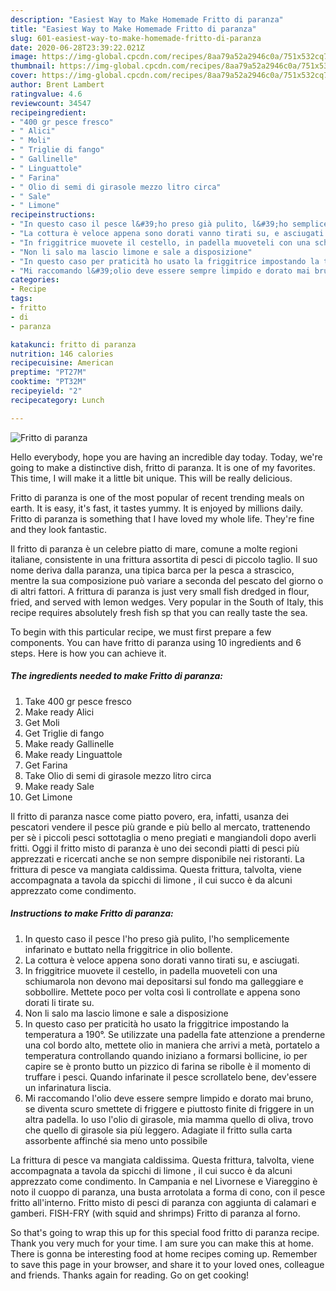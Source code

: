 ```yaml
---
description: "Easiest Way to Make Homemade Fritto di paranza"
title: "Easiest Way to Make Homemade Fritto di paranza"
slug: 601-easiest-way-to-make-homemade-fritto-di-paranza
date: 2020-06-28T23:39:22.021Z
image: https://img-global.cpcdn.com/recipes/8aa79a52a2946c0a/751x532cq70/fritto-di-paranza-recipe-main-photo.jpg
thumbnail: https://img-global.cpcdn.com/recipes/8aa79a52a2946c0a/751x532cq70/fritto-di-paranza-recipe-main-photo.jpg
cover: https://img-global.cpcdn.com/recipes/8aa79a52a2946c0a/751x532cq70/fritto-di-paranza-recipe-main-photo.jpg
author: Brent Lambert
ratingvalue: 4.6
reviewcount: 34547
recipeingredient:
- "400 gr pesce fresco"
- " Alici"
- " Moli"
- " Triglie di fango"
- " Gallinelle"
- " Linguattole"
- " Farina"
- " Olio di semi di girasole mezzo litro circa"
- " Sale"
- " Limone"
recipeinstructions:
- "In questo caso il pesce l&#39;ho preso già pulito, l&#39;ho semplicemente infarinato e buttato nella friggitrice in olio bollente."
- "La cottura è veloce appena sono dorati vanno tirati su, e asciugati."
- "In friggitrice muovete il cestello, in padella muoveteli con una schiumarola non devono mai depositarsi sul fondo ma galleggiare e sobbollire. Mettete poco per volta così li controllate e appena sono dorati li tirate su."
- "Non li salo ma lascio limone e sale a disposizione"
- "In questo caso per praticità ho usato la friggitrice impostando la temperatura a 190°. Se utilizzate una padella fate attenzione a prenderne una col bordo alto, mettete olio in maniera che arrivi a metà, portatelo a temperatura controllando quando iniziano a formarsi bollicine, io per capire se è pronto butto un pizzico di farina se ribolle è il momento di truffare i pesci. Quando infarinate il pesce scrollatelo bene, dev&#39;essere un infarinatura liscia."
- "Mi raccomando l&#39;olio deve essere sempre limpido e dorato mai bruno, se diventa scuro smettete di friggere e piuttosto finite di friggere in un altra padella. Io uso l&#39;olio di girasole, mia mamma quello di oliva, trovo che quello di girasole sia più leggero. Adagiate il fritto sulla carta assorbente affinché sia meno unto possibile"
categories:
- Recipe
tags:
- fritto
- di
- paranza

katakunci: fritto di paranza 
nutrition: 146 calories
recipecuisine: American
preptime: "PT27M"
cooktime: "PT32M"
recipeyield: "2"
recipecategory: Lunch

---
```



![Fritto di paranza](https://img-global.cpcdn.com/recipes/8aa79a52a2946c0a/751x532cq70/fritto-di-paranza-recipe-main-photo.jpg)

Hello everybody, hope you are having an incredible day today. Today, we're going to make a distinctive dish, fritto di paranza. It is one of my favorites. This time, I will make it a little bit unique. This will be really delicious.

Fritto di paranza is one of the most popular of recent trending meals on earth. It is easy, it's fast, it tastes yummy. It is enjoyed by millions daily. Fritto di paranza is something that I have loved my whole life. They're fine and they look fantastic.

Il fritto di paranza è un celebre piatto di mare, comune a molte regioni italiane, consistente in una frittura assortita di pesci di piccolo taglio. Il suo nome deriva dalla paranza, una tipica barca per la pesca a strascico, mentre la sua composizione può variare a seconda del pescato del giorno o di altri fattori. A frittura di paranza is just very small fish dredged in flour, fried, and served with lemon wedges. Very popular in the South of Italy, this recipe requires absolutely fresh fish sp that you can really taste the sea.


To begin with this particular recipe, we must first prepare a few components. You can have fritto di paranza using 10 ingredients and 6 steps. Here is how you can achieve it.

<!--inarticleads1-->

##### The ingredients needed to make Fritto di paranza:

1. Take 400 gr pesce fresco
1. Make ready  Alici
1. Get  Moli
1. Get  Triglie di fango
1. Make ready  Gallinelle
1. Make ready  Linguattole
1. Get  Farina
1. Take  Olio di semi di girasole mezzo litro circa
1. Make ready  Sale
1. Get  Limone


Il fritto di paranza nasce come piatto povero, era, infatti, usanza dei pescatori vendere il pesce più grande e più bello al mercato, trattenendo per sè i piccoli pesci sottotaglia o meno pregiati e mangiandoli dopo averli fritti. Oggi il fritto misto di paranza è uno dei secondi piatti di pesci più apprezzati e ricercati anche se non sempre disponibile nei ristoranti. La frittura di pesce va mangiata caldissima. Questa frittura, talvolta, viene accompagnata a tavola da spicchi di limone , il cui succo è da alcuni apprezzato come condimento. 

<!--inarticleads2-->

##### Instructions to make Fritto di paranza:

1. In questo caso il pesce l&#39;ho preso già pulito, l&#39;ho semplicemente infarinato e buttato nella friggitrice in olio bollente.
1. La cottura è veloce appena sono dorati vanno tirati su, e asciugati.
1. In friggitrice muovete il cestello, in padella muoveteli con una schiumarola non devono mai depositarsi sul fondo ma galleggiare e sobbollire. Mettete poco per volta così li controllate e appena sono dorati li tirate su.
1. Non li salo ma lascio limone e sale a disposizione
1. In questo caso per praticità ho usato la friggitrice impostando la temperatura a 190°. Se utilizzate una padella fate attenzione a prenderne una col bordo alto, mettete olio in maniera che arrivi a metà, portatelo a temperatura controllando quando iniziano a formarsi bollicine, io per capire se è pronto butto un pizzico di farina se ribolle è il momento di truffare i pesci. Quando infarinate il pesce scrollatelo bene, dev&#39;essere un infarinatura liscia.
1. Mi raccomando l&#39;olio deve essere sempre limpido e dorato mai bruno, se diventa scuro smettete di friggere e piuttosto finite di friggere in un altra padella. Io uso l&#39;olio di girasole, mia mamma quello di oliva, trovo che quello di girasole sia più leggero. Adagiate il fritto sulla carta assorbente affinché sia meno unto possibile


La frittura di pesce va mangiata caldissima. Questa frittura, talvolta, viene accompagnata a tavola da spicchi di limone , il cui succo è da alcuni apprezzato come condimento. In Campania e nel Livornese e Viareggino è noto il cuoppo di paranza, una busta arrotolata a forma di cono, con il pesce fritto all&#39;interno. Fritto misto di pesci di paranza con aggiunta di calamari e gamberi. FISH-FRY (with squid and shrimps) Fritto di paranza al forno. 

So that's going to wrap this up for this special food fritto di paranza recipe. Thank you very much for your time. I am sure you can make this at home. There is gonna be interesting food at home recipes coming up. Remember to save this page in your browser, and share it to your loved ones, colleague and friends. Thanks again for reading. Go on get cooking!
